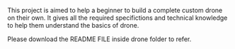 This project is aimed to help a beginner to build a complete custom drone on their own.
It gives all the required specifictions and technical knowledge to help them understand the basics of drone.

Please download the README FILE inside drone folder to refer.
